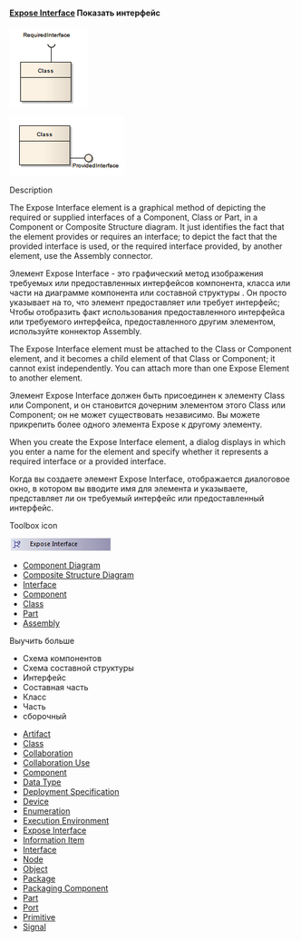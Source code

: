 #### <a href="https://sparxsystems.com/enterprise_architect_user_guide/15.1/model_domains/exposeinterface.html" target="_blank">Expose Interface</a> Показать интерфейс

![](_src/d-exposeinterface-required.png)

![](_src/d-exposeinterface-provided.png)


Description

The Expose Interface element is a graphical method of depicting the required or supplied interfaces of a Component, Class or Part, in a Component or Composite Structure diagram. It just identifies the fact that the element provides or requires an interface; to depict the fact that the provided interface is used, or the required interface provided, by another element, use the Assembly connector.

Элемент Expose Interface - это графический метод изображения требуемых или предоставленных интерфейсов компонента, класса или части на диаграмме компонента или составной структуры . Он просто указывает на то, что элемент предоставляет или требует интерфейс; Чтобы отобразить факт использования предоставленного интерфейса или требуемого интерфейса, предоставленного другим элементом, используйте коннектор Assembly.

The Expose Interface element must be attached to the Class or Component element, and it becomes a child element of that Class or Component; it cannot exist independently. You can attach more than one Expose Element to another element.

Элемент Expose Interface должен быть присоединен к элементу Class или Component, и он становится дочерним элементом этого Class или Component; он не может существовать независимо. Вы можете прикрепить более одного элемента Expose к другому элементу.

When you create the Expose Interface element, a dialog displays in which you enter a name for the element and specify whether it represents a required interface or a provided interface.

Когда вы создаете элемент Expose Interface, отображается диалоговое окно, в котором вы вводите имя для элемента и указываете, представляет ли он требуемый интерфейс или предоставленный интерфейс.

Toolbox icon

![](_src/e-exposeinterface.png)

<ul>
	<li><a href="https://sparxsystems.com/enterprise_architect_user_guide/15.1/model_domains/componentdiagram.html">Component Diagram</a></li>
	<li><a href="https://sparxsystems.com/enterprise_architect_user_guide/15.1/model_domains/compositestructurediagram.html">Composite Structure Diagram</a></li>
	<li><a href="https://sparxsystems.com/enterprise_architect_user_guide/15.1/model_domains/interface.html">Interface</a></li>
	<li><a href="https://sparxsystems.com/enterprise_architect_user_guide/15.1/model_domains/component.html">Component</a></li>
	<li><a href="https://sparxsystems.com/enterprise_architect_user_guide/15.1/model_domains/class.html">Class</a></li>
	<li><a href="https://sparxsystems.com/enterprise_architect_user_guide/15.1/model_domains/part.html">Part</a></li>
	<li><a href="https://sparxsystems.com/enterprise_architect_user_guide/15.1/model_domains/assembly.html">Assembly</a></li>
</ul>

Выучить больше
* Схема компонентов
* Схема составной структуры
* Интерфейс
* Составная часть
* Класс
* Часть
* сборочный

<ul>
					<li class="plus"><a href='https://sparxsystems.com/enterprise_architect_user_guide/15.1/model_domains/artifact_element.html'>Artifact</a></li>
					<li class="plus"><a href='https://sparxsystems.com/enterprise_architect_user_guide/15.1/model_domains/class.html'>Class</a></li>
					<li class="noplus"><a href='https://sparxsystems.com/enterprise_architect_user_guide/15.1/model_domains/collaboration2.html'>Collaboration</a></li>
					<li class="noplus"><a href='https://sparxsystems.com/enterprise_architect_user_guide/15.1/model_domains/colloccurrence.html'>Collaboration Use</a></li>
					<li class="noplus"><a href='https://sparxsystems.com/enterprise_architect_user_guide/15.1/model_domains/component.html'>Component</a></li>
					<li class="noplus"><a href='https://sparxsystems.com/enterprise_architect_user_guide/15.1/model_domains/datatypeelem.html'>Data Type</a></li>
					<li class="noplus"><a href='https://sparxsystems.com/enterprise_architect_user_guide/15.1/model_domains/deploymentspec.html'>Deployment Specification</a></li>
					<li class="noplus"><a href='https://sparxsystems.com/enterprise_architect_user_guide/15.1/model_domains/device_element.html'>Device</a></li>
					<li class="noplus"><a href='https://sparxsystems.com/enterprise_architect_user_guide/15.1/model_domains/enumeration_element.html'>Enumeration</a></li>
					<li class="noplus"><a href='https://sparxsystems.com/enterprise_architect_user_guide/15.1/model_domains/execution_environment.html'>Execution Environment</a></li>
					<li class="noplus"><a href='https://sparxsystems.com/enterprise_architect_user_guide/15.1/model_domains/exposeinterface.html'>Expose Interface</a></li>
					<li class="noplus"><a href='https://sparxsystems.com/enterprise_architect_user_guide/15.1/model_domains/informationitem.html'>Information Item</a></li>
					<li class="noplus"><a href='https://sparxsystems.com/enterprise_architect_user_guide/15.1/model_domains/interface.html'>Interface</a></li>
					<li class="noplus"><a href='https://sparxsystems.com/enterprise_architect_user_guide/15.1/model_domains/node.html'>Node</a></li>
					<li class="plus"><a href='https://sparxsystems.com/enterprise_architect_user_guide/15.1/model_domains/object.html'>Object</a></li>
					<li class="noplus"><a href='https://sparxsystems.com/enterprise_architect_user_guide/15.1/model_domains/package.html'>Package</a></li>
					<li class="noplus"><a href='https://sparxsystems.com/enterprise_architect_user_guide/15.1/model_domains/packagingcomponent.html'>Packaging Component</a></li>
					<li class="plus"><a href='https://sparxsystems.com/enterprise_architect_user_guide/15.1/model_domains/part.html'>Part</a></li>
					<li class="plus"><a href='https://sparxsystems.com/enterprise_architect_user_guide/15.1/model_domains/port.html'>Port</a></li>
					<li class="noplus"><a href='https://sparxsystems.com/enterprise_architect_user_guide/15.1/model_domains/primitive.html'>Primitive</a></li>
					<li class="plus"><a href='https://sparxsystems.com/enterprise_architect_user_guide/15.1/model_domains/signal_element.html'>Signal</a></li></ul>

